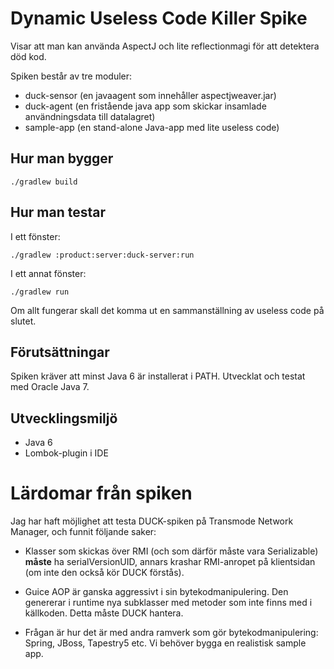 # Dynamic Useless Code Killer Spike

Visar att man kan använda AspectJ och lite reflectionmagi för att detektera död kod.

Spiken består av tre moduler:

* duck-sensor (en javaagent som innehåller aspectjweaver.jar)
* duck-agent (en fristående java app som skickar insamlade användningsdata till datalagret)
* sample-app (en stand-alone Java-app med lite useless code)

## Hur man bygger

    ./gradlew build

## Hur man testar

I ett fönster:

    ./gradlew :product:server:duck-server:run

I ett annat fönster:

    ./gradlew run

Om allt fungerar skall det komma ut en sammanställning av useless code på slutet.

## Förutsättningar

Spiken kräver att minst Java 6 är installerat i PATH.
Utvecklat och testat med Oracle Java 7.

## Utvecklingsmiljö

* Java 6
* Lombok-plugin i IDE

# Lärdomar från spiken

Jag har haft möjlighet att testa DUCK-spiken på Transmode Network Manager, och funnit följande saker:

* Klasser som skickas över RMI (och som därför måste vara Serializable) **måste** ha serialVersionUID, annars krashar RMI-anropet på
klientsidan (om inte den också kör DUCK förstås).

* Guice AOP är ganska aggressivt i sin bytekodmanipulering. Den genererar i runtime nya subklasser med metoder som inte finns med i källkoden.
Detta måste DUCK hantera.

* Frågan är hur det är med andra ramverk som gör bytekodmanipulering: Spring, JBoss, Tapestry5 etc. Vi behöver bygga en realistisk sample app.



